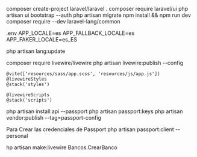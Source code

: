 
composer create-project laravel/laravel .
composer require laravel/ui
php artisan ui bootstrap --auth
php artisan migrate
npm install && npm run dev
composer require --dev laravel-lang/common

.env
APP_LOCALE=es
APP_FALLBACK_LOCALE=es
APP_FAKER_LOCALE=es_ES

php artisan lang:update

composer require livewire/livewire
php artisan livewire:publish --config

    @vite(['resources/sass/app.scss', 'resources/js/app.js'])
    @livewireStyles
    @stack('styles')

    @livewireScripts
    @stack('scripts')



php artisan install:api --passport
php artisan passport:keys
php artisan vendor:publish --tag=passport-config

Para Crear las credenciales de Passport
php artisan passport:client --personal


hp artisan make:livewire Bancos.CrearBanco 
